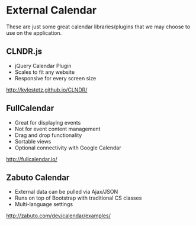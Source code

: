 # External Calendar

These are just some great calendar libraries/plugins that we may choose to use on the application. 

## CLNDR.js

- jQuery Calendar Plugin
- Scales to fit any website
- Responsive for every screen size

<http://kylestetz.github.io/CLNDR/>

## FullCalendar

- Great for displaying events
- Not for event content management
- Drag and drop functionality
- Sortable views
- Optional connectivity with Google Calendar

<http://fullcalendar.io/>


## Zabuto Calendar

- External data can be pulled via Ajax/JSON
- Runs on top of Bootstrap with traditional CS classes
- Multi-language settings

<http://zabuto.com/dev/calendar/examples/>
